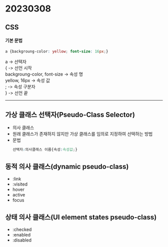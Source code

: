 # 20230308
## CSS
#### 기본 문법

```css
a {backgroung-color: yellow; font-size: 16px;}
```
a -> 선택자 <br>
{ -> 선언 시작 <br>
backgroung-color, font-size  -> 속성 명 <br>
yellow, 16px -> 속성 값 <br>
; -> 속성 구분자 <br>
} -> 선언 끝 <br>

<hr>

## 가상 클래스 선택자(Pseudo-Class Selector)
 - 의사 클래스
 - 원래 클래스가 존재하지 않지만 가상 클래스를 임의로 지정하여 선택하는 방법
 - 문법
    ```css
    선택자:의사클래스 이름{속성:속성값;}
    ```

## 동적 의사 클래스(dynamic pseudo-class)
- :link
- :visited
- hover
- active
- focus

## 상태 의사 클래스(UI element states pseudo-class)
- :checked
- :enabled
- :disabled

